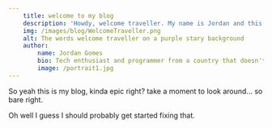 ```yaml
---
    title: welcome to my blog
    description: 'Howdy, welcome traveller. My name is Jordan and this is my blog.'
    img: /images/blog/WelcomeTraveller.png
    alt: The words welcome traveller on a purple stary background
    author:
        name: Jordan Gomes
        bio: Tech enthusiast and programmer from a country that doesn't exist.
        image: /portrait1.jpg
---
```


So yeah this is my blog, kinda epic right? take a moment to look around... so bare right. 

Oh well I guess I should probably get started fixing that.